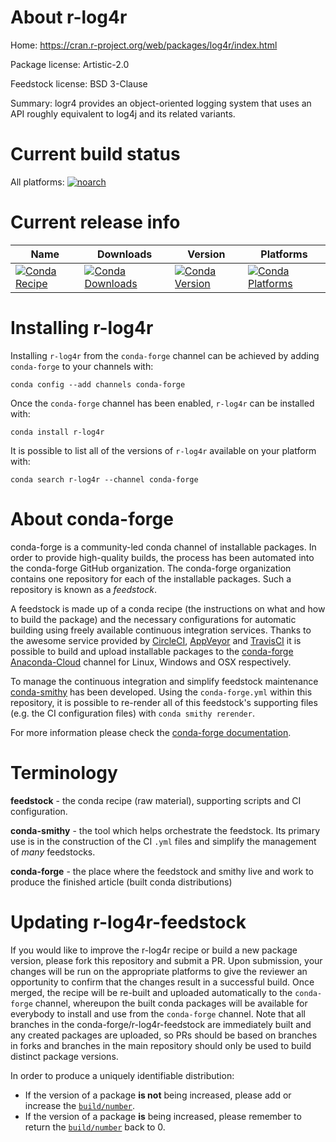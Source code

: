 About r-log4r
=============

Home: https://cran.r-project.org/web/packages/log4r/index.html

Package license: Artistic-2.0

Feedstock license: BSD 3-Clause

Summary: logr4 provides an object-oriented logging system that uses an API roughly equivalent to log4j and its related variants.



Current build status
====================

All platforms:
[![noarch](https://img.shields.io/circleci/project/github/conda-forge/r-log4r-feedstock/master.svg?label=noarch)](https://circleci.com/gh/conda-forge/r-log4r-feedstock)

Current release info
====================

| Name | Downloads | Version | Platforms |
| --- | --- | --- | --- |
| [![Conda Recipe](https://img.shields.io/badge/recipe-r--log4r-green.svg)](https://anaconda.org/conda-forge/r-log4r) | [![Conda Downloads](https://img.shields.io/conda/dn/conda-forge/r-log4r.svg)](https://anaconda.org/conda-forge/r-log4r) | [![Conda Version](https://img.shields.io/conda/vn/conda-forge/r-log4r.svg)](https://anaconda.org/conda-forge/r-log4r) | [![Conda Platforms](https://img.shields.io/conda/pn/conda-forge/r-log4r.svg)](https://anaconda.org/conda-forge/r-log4r) |

Installing r-log4r
==================

Installing `r-log4r` from the `conda-forge` channel can be achieved by adding `conda-forge` to your channels with:

```
conda config --add channels conda-forge
```

Once the `conda-forge` channel has been enabled, `r-log4r` can be installed with:

```
conda install r-log4r
```

It is possible to list all of the versions of `r-log4r` available on your platform with:

```
conda search r-log4r --channel conda-forge
```


About conda-forge
=================

conda-forge is a community-led conda channel of installable packages.
In order to provide high-quality builds, the process has been automated into the
conda-forge GitHub organization. The conda-forge organization contains one repository
for each of the installable packages. Such a repository is known as a *feedstock*.

A feedstock is made up of a conda recipe (the instructions on what and how to build
the package) and the necessary configurations for automatic building using freely
available continuous integration services. Thanks to the awesome service provided by
[CircleCI](https://circleci.com/), [AppVeyor](https://www.appveyor.com/)
and [TravisCI](https://travis-ci.org/) it is possible to build and upload installable
packages to the [conda-forge](https://anaconda.org/conda-forge)
[Anaconda-Cloud](https://anaconda.org/) channel for Linux, Windows and OSX respectively.

To manage the continuous integration and simplify feedstock maintenance
[conda-smithy](https://github.com/conda-forge/conda-smithy) has been developed.
Using the ``conda-forge.yml`` within this repository, it is possible to re-render all of
this feedstock's supporting files (e.g. the CI configuration files) with ``conda smithy rerender``.

For more information please check the [conda-forge documentation](https://conda-forge.org/docs/).

Terminology
===========

**feedstock** - the conda recipe (raw material), supporting scripts and CI configuration.

**conda-smithy** - the tool which helps orchestrate the feedstock.
                   Its primary use is in the construction of the CI ``.yml`` files
                   and simplify the management of *many* feedstocks.

**conda-forge** - the place where the feedstock and smithy live and work to
                  produce the finished article (built conda distributions)


Updating r-log4r-feedstock
==========================

If you would like to improve the r-log4r recipe or build a new
package version, please fork this repository and submit a PR. Upon submission,
your changes will be run on the appropriate platforms to give the reviewer an
opportunity to confirm that the changes result in a successful build. Once
merged, the recipe will be re-built and uploaded automatically to the
`conda-forge` channel, whereupon the built conda packages will be available for
everybody to install and use from the `conda-forge` channel.
Note that all branches in the conda-forge/r-log4r-feedstock are
immediately built and any created packages are uploaded, so PRs should be based
on branches in forks and branches in the main repository should only be used to
build distinct package versions.

In order to produce a uniquely identifiable distribution:
 * If the version of a package **is not** being increased, please add or increase
   the [``build/number``](https://conda.io/docs/user-guide/tasks/build-packages/define-metadata.html#build-number-and-string).
 * If the version of a package **is** being increased, please remember to return
   the [``build/number``](https://conda.io/docs/user-guide/tasks/build-packages/define-metadata.html#build-number-and-string)
   back to 0.
